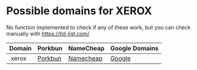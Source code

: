 # Possible domains for XEROX

No function implemented to check if any of these work, but you can check manually with https://tld-list.com/

| Domain | Porkbun | NameCheap | Google Domains |
|---|---|---|---|
| .xerox | [Porkbun](https://porkbun.com/checkout/search?prb=e814663da1&tlds=&idnLanguage=&search=search&q=.xerox) | [Namecheap](https://www.namecheap.com/domains/registration/results/?domain=.xerox) | [Google](https://domains.google.com/registrar/search?searchTerm=.xerox) |
